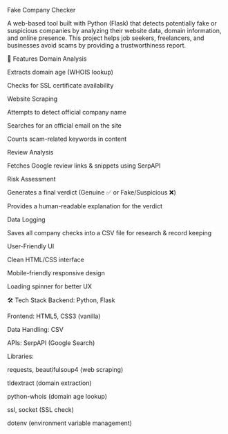 Fake Company Checker

A web-based tool built with Python (Flask) that detects potentially fake or suspicious companies by analyzing their website data, domain information, and online presence. This project helps job seekers, freelancers, and businesses avoid scams by providing a trustworthiness report.

🚀 Features
Domain Analysis

Extracts domain age (WHOIS lookup)

Checks for SSL certificate availability

Website Scraping

Attempts to detect official company name

Searches for an official email on the site

Counts scam-related keywords in content

Review Analysis

Fetches Google review links & snippets using SerpAPI

Risk Assessment

Generates a final verdict (Genuine ✅ or Fake/Suspicious ❌)

Provides a human-readable explanation for the verdict

Data Logging

Saves all company checks into a CSV file for research & record keeping

User-Friendly UI

Clean HTML/CSS interface

Mobile-friendly responsive design

Loading spinner for better UX

🛠️ Tech Stack
Backend: Python, Flask

Frontend: HTML5, CSS3 (vanilla)

Data Handling: CSV

APIs: SerpAPI (Google Search)

Libraries:

requests, beautifulsoup4 (web scraping)

tldextract (domain extraction)

python-whois (domain age lookup)

ssl, socket (SSL check)

dotenv (environment variable management)
